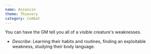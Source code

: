 ```yaml
---
name: Assassin
theme: Thievery
category: Combat
---
```


You can have the GM tell you all of a visible creature's weaknesses.

* *Describe*: Learning their habits and routines, finding an exploitable weakness, studying their body language.
